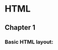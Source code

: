 # HTML
## Chapter 1
### Basic HTML layout:
<html>
  <body>
    <h1>
      <h2>
        <h3>
          <h4>
            <h5>
              <h6>
                <p>
                </p>
              </h6>
            </h5>
          </h4>
        </h3>
      </h2>
    </h1>
  </body>
  </html>
  
